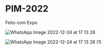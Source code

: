 # PIM-2022

Feito com Expo 


![WhatsApp Image 2022-12-24 at 17 13 28](https://user-images.githubusercontent.com/100007663/209449929-486575e7-95cc-42bf-ac37-b84afc65ab49.jpeg)  



![WhatsApp Image 2022-12-24 at 17 13 28 (1)](https://user-images.githubusercontent.com/100007663/209449947-21781a70-d84f-4122-96c3-df5f48b61003.jpeg)
